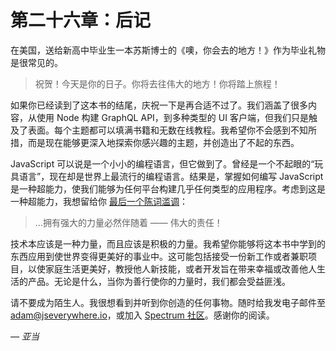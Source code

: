 # 第二十六章：后记

在美国，送给新高中毕业生一本苏斯博士的《噢，你会去的地方！》作为毕业礼物是很常见的。

> 祝贺！今天是你的日子。你将去往伟大的地方！你将踏上旅程！

如果你已经读到了这本书的结尾，庆祝一下是再合适不过了。我们涵盖了很多内容，从使用 Node 构建 GraphQL API，到多种类型的 UI 客户端，但我们只是触及了表面。每个主题都可以填满书籍和无数在线教程。我希望你不会感到不知所措，而是现在能够更深入地探索你感兴趣的主题，并创造出了不起的东西。

JavaScript 可以说是一个小小的编程语言，但它做到了。曾经是一个不起眼的“玩具语言”，现在却是世界上最流行的编程语言。结果是，掌握如何编写 JavaScript 是一种超能力，使我们能够为任何平台构建几乎任何类型的应用程序。考虑到这是一种超能力，我想留给你 [最后一个陈词滥调](https://oreil.ly/H02ca)：

> …拥有强大的力量必然伴随着 —— 伟大的责任！

技术本应该是一种力量，而且应该是积极的力量。我希望你能够将这本书中学到的东西应用到使世界变得更美好的事业中。这可能包括接受一份新工作或者兼职项目，以使家庭生活更美好，教授他人新技能，或者开发旨在带来幸福或改善他人生活的产品。无论是什么，当你为善行使你的力量时，我们都会受益匪浅。

请不要成为陌生人。我很想看到并听到你创造的任何事物。随时给我发电子邮件至 adam@jseverywhere.io，或加入 [Spectrum 社区](https://spectrum.chat/jseverywhere)。感谢你的阅读。

*— 亚当*
